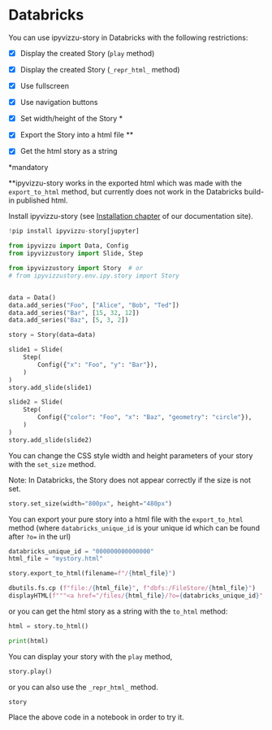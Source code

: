 # Databricks

You can use ipyvizzu-story in Databricks with the following restrictions:

- [x] Display the created Story (`play` method)
- [x] Display the created Story (`_repr_html_` method)
- [x] Use fullscreen
- [x] Use navigation buttons

- [x] Set width/height of the Story *

- [x] Export the Story into a html file **
- [x] Get the html story as a string

*mandatory

**ipyvizzu-story works in the exported html which was made with the `export_to_html` method,
but currently does not work in the Databricks build-in published html.

Install ipyvizzu-story (see [Installation chapter](../../installation.md) of our documentation site).

```python
!pip install ipyvizzu-story[jupyter]
```

```python
from ipyvizzu import Data, Config
from ipyvizzustory import Slide, Step

from ipyvizzustory import Story  # or
# from ipyvizzustory.env.ipy.story import Story


data = Data()
data.add_series("Foo", ["Alice", "Bob", "Ted"])
data.add_series("Bar", [15, 32, 12])
data.add_series("Baz", [5, 3, 2])

story = Story(data=data)

slide1 = Slide(
    Step(
        Config({"x": "Foo", "y": "Bar"}),
    )
)
story.add_slide(slide1)

slide2 = Slide(
    Step(
        Config({"color": "Foo", "x": "Baz", "geometry": "circle"}),
    )
)
story.add_slide(slide2)
```

You can change the CSS style width and height parameters of your story with the `set_size` method.

Note: In Databricks, the Story does not appear correctly if the size is not set.

```python
story.set_size(width="800px", height="480px")
```

You can export your pure story into a html file with the `export_to_html` method
(where `databricks_unique_id` is your unique id which can be found after `?o=` in the url)

```python
databricks_unique_id = "000000000000000"
html_file = "mystory.html"

story.export_to_html(filename=f"/{html_file}")

dbutils.fs.cp (f"file:/{html_file}", f"dbfs:/FileStore/{html_file}")
displayHTML(f"""<a href="/files/{html_file}/?o={databricks_unique_id}" download>Download HTML</a>""")
```

or you can get the html story as a string with the `to_html` method:

```python
html = story.to_html()

print(html)
```

You can display your story with the `play` method,

```python
story.play()
```

or you can also use the `_repr_html_` method.

```python
story
```

Place the above code in a notebook in order to try it.
